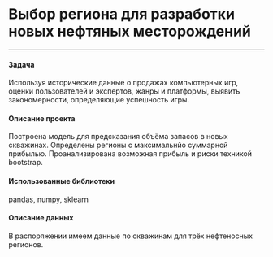 # Выбор региона для разработки новых нефтяных месторождений
---
#### Задача
Используя исторические данные о продажах компьютерных игр, оценки пользователей и экспертов, жанры и платформы, выявить закономерности, определяющие успешность игры.
#### Описание проекта
Построена модель для предсказания объёма запасов в новых скважинах. Определены регионы с максимальнйо суммарной прибылью. Проанализирована возможная прибыль и риски техникой bootstrap.
#### Использованные библиотеки
pandas, numpy, sklearn
#### Описание данных
В распоряжении имеем данные по скважинам для трёх нефтеносных регионов.